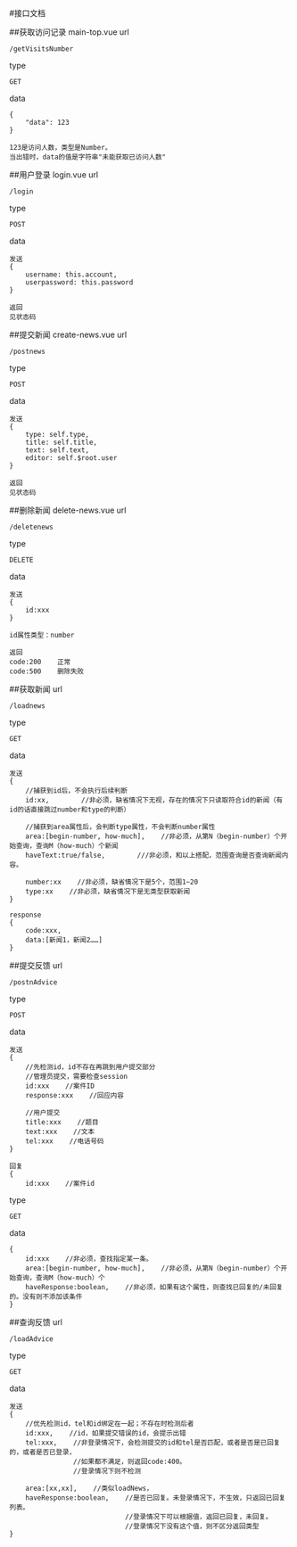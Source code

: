 #接口文档


##获取访问记录    main-top.vue
url

    /getVisitsNumber
    
type

    GET

data

    {
        "data": 123
    }
    
    123是访问人数，类型是Number。
    当出错时，data的值是字符串"未能获取已访问人数"
  

##用户登录    login.vue
url

    /login
    
type

    POST
    
data

    发送
    {
        username: this.account,
        userpassword: this.password
    }
    
    返回
    见状态码
    
##提交新闻    create-news.vue
url

    /postnews
    
type

    POST
    
data

    发送
    {
        type: self.type,
        title: self.title,
        text: self.text,
        editor: self.$root.user
    }
    
    返回
    见状态码
    
##删除新闻    delete-news.vue
url

    /deletenews
    
type

    DELETE
    
data

    发送
    {
        id:xxx
    }
    
    id属性类型：number
    
    返回
    code:200    正常
    code:500    删除失败
    
    
##获取新闻
url

    /loadnews
    
type

    GET

data

    发送
    {
        //捕获到id后，不会执行后续判断
        id:xx,        //非必须，缺省情况下无视，存在的情况下只读取符合id的新闻（有id的话直接跳过number和type的判断）
        
        //捕获到area属性后，会判断type属性，不会判断number属性
        area:[begin-number, how-much],    //非必须，从第N（begin-number）个开始查询，查询M（how-much）个新闻
        haveText:true/false,        ///非必须，和以上搭配，范围查询是否查询新闻内容。
        
        number:xx    //非必须，缺省情况下是5个，范围1~20
        type:xx    //非必须，缺省情况下是无类型获取新闻
    }
    
    response
    {
        code:xxx,
        data:[新闻1，新闻2……]
    }
    

##提交反馈
url

    /postnAdvice
    
type

    POST
    
data

    发送
    {
        //先检测id，id不存在再跳到用户提交部分
        //管理员提交，需要检查session
        id:xxx    //案件ID
        response:xxx    //回应内容
        
        //用户提交
        title:xxx    //题目
        text:xxx    //文本
        tel:xxx    //电话号码
    }
    
    回复
    {
        id:xxx    //案件id

type

    GET
    
data

    {
        id:xxx    //非必须，查找指定某一条。
        area:[begin-number, how-much],    //非必须，从第N（begin-number）个开始查询，查询M（how-much）个
        haveResponse:boolean,    //非必须，如果有这个属性，则查找已回复的/未回复的。没有则不添加该条件
    }
    
##查询反馈
url

    /loadAdvice
    
type

    GET
    
data

    发送
    {
        //优先检测id，tel和id绑定在一起；不存在时检测后者
        id:xxx,    //id，如果提交错误的id，会提示出错
        tel:xxx,    //非登录情况下，会检测提交的id和tel是否匹配，或者是否是已回复的，或者是否已登录，
                    //如果都不满足，则返回code:400。
                    //登录情况下则不检测
                    
        area:[xx,xx],    //类似loadNews，
        haveResponse:boolean,    //是否已回复。未登录情况下，不生效，只返回已回复列表。
                                 //登录情况下可以根据值，返回已回复，未回复。
                                 //登录情况下没有这个值，则不区分返回类型
    }
        